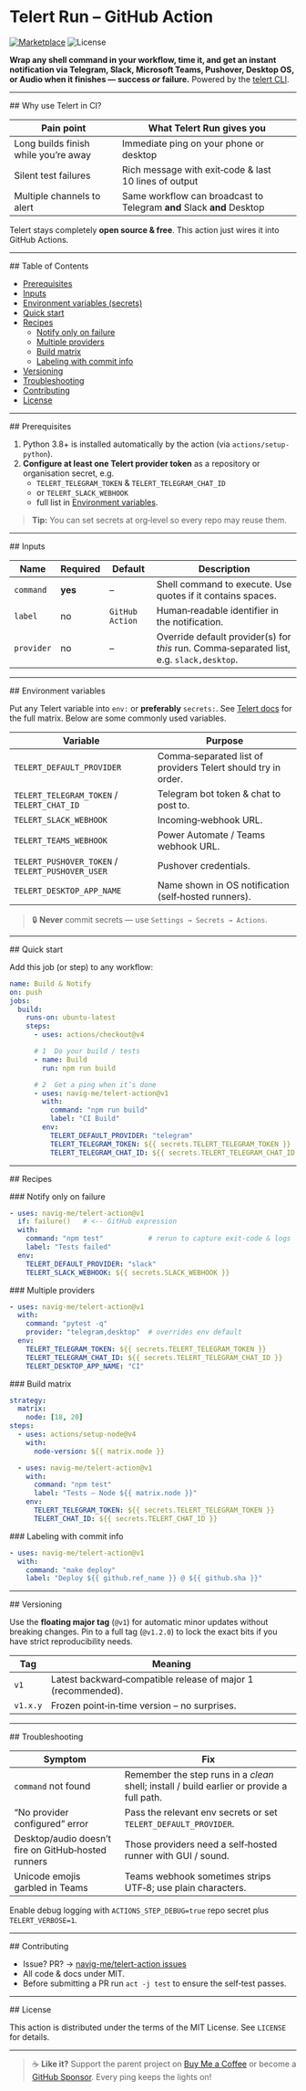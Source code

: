 # Telert Run – GitHub Action

[![Marketplace](https://img.shields.io/badge/GitHub%20Marketplace-Use%20this%20Action-blue?logo=github)](https://github.com/marketplace/actions/telert-run)
![License](https://img.shields.io/github/license/navig-me/telert-action.svg)

**Wrap any shell command in your workflow, time it, and get an instant notification via Telegram, Slack, Microsoft Teams, Pushover, Desktop OS, or Audio when it finishes — success *or* failure.** Powered by the [telert CLI](https://github.com/navig-me/telert).

---

## Why use Telert in CI?

| Pain point | What Telert Run gives you |
|-----------|--------------------------|
| Long builds finish while you’re away | Immediate ping on your phone or desktop |
| Silent test failures | Rich message with exit‑code & last 10 lines of output |
| Multiple channels to alert | Same workflow can broadcast to Telegram **and** Slack **and** Desktop |

Telert stays completely **open source & free**. This action just wires it into GitHub Actions.

---

## Table of Contents

- [Prerequisites](#prerequisites)
- [Inputs](#inputs)
- [Environment variables (secrets)](#environment-variables)
- [Quick start](#quick-start)
- [Recipes](#recipes)
  - [Notify only on failure](#notify-only-on-failure)
  - [Multiple providers](#multiple-providers)
  - [Build matrix](#build-matrix)
  - [Labeling with commit info](#labeling-with-commit-info)
- [Versioning](#versioning)
- [Troubleshooting](#troubleshooting)
- [Contributing](#contributing)
- [License](#license)

---

## Prerequisites

1. Python 3.8+ is installed automatically by the action (via `actions/setup-python`).
2. **Configure at least one Telert provider token** as a repository or organisation secret, e.g.
   - `TELERT_TELEGRAM_TOKEN` & `TELERT_TELEGRAM_CHAT_ID`
   - or `TELERT_SLACK_WEBHOOK`
   - full list in [Environment variables](#environment-variables).

> **Tip:** You can set secrets at org‑level so every repo may reuse them.

---

## Inputs

| Name | Required | Default | Description |
|------|----------|---------|-------------|
| `command` | **yes** | – | Shell command to execute. Use quotes if it contains spaces. |
| `label` | no | `GitHub Action` | Human‑readable identifier in the notification. |
| `provider` | no | – | Override default provider(s) for *this* run. Comma‑separated list, e.g. `slack,desktop`. |

---

## Environment variables

Put any Telert variable into `env:` or **preferably** `secrets:`. See [Telert docs](https://github.com/navig-me/telert/?tab=readme-ov-file#-environment-variables) for the full matrix. Below are some commonly used variables.

| Variable | Purpose |
|----------|---------|
| `TELERT_DEFAULT_PROVIDER` | Comma‑separated list of providers Telert should try in order. |
| `TELERT_TELEGRAM_TOKEN` / `TELERT_CHAT_ID` | Telegram bot token & chat to post to. |
| `TELERT_SLACK_WEBHOOK` | Incoming‑webhook URL. |
| `TELERT_TEAMS_WEBHOOK` | Power Automate / Teams webhook URL. |
| `TELERT_PUSHOVER_TOKEN` / `TELERT_PUSHOVER_USER` | Pushover credentials. |
| `TELERT_DESKTOP_APP_NAME` | Name shown in OS notification (self‑hosted runners). |

> :lock: **Never** commit secrets — use `Settings → Secrets → Actions`.

---

## Quick start

Add this job (or step) to any workflow:

```yaml
name: Build & Notify
on: push
jobs:
  build:
    runs-on: ubuntu-latest
    steps:
      - uses: actions/checkout@v4

      # 1 ️ Do your build / tests
      - name: Build
        run: npm run build

      # 2 ️ Get a ping when it’s done
      - uses: navig-me/telert-action@v1
        with:
          command: "npm run build"
          label: "CI Build"
        env:
          TELERT_DEFAULT_PROVIDER: "telegram"
          TELERT_TELEGRAM_TOKEN: ${{ secrets.TELERT_TELEGRAM_TOKEN }}
          TELERT_TELEGRAM_CHAT_ID: ${{ secrets.TELERT_TELEGRAM_CHAT_ID }}
```

---

## Recipes

### Notify only on failure

```yaml
- uses: navig-me/telert-action@v1
  if: failure()   # <-- GitHub expression
  with:
    command: "npm test"           # rerun to capture exit‑code & logs
    label: "Tests failed"
  env:
    TELERT_DEFAULT_PROVIDER: "slack"
    TELERT_SLACK_WEBHOOK: ${{ secrets.SLACK_WEBHOOK }}
```

### Multiple providers

```yaml
- uses: navig-me/telert-action@v1
  with:
    command: "pytest -q"
    provider: "telegram,desktop"  # overrides env default
  env:
    TELERT_TELEGRAM_TOKEN: ${{ secrets.TELERT_TELEGRAM_TOKEN }}
    TELERT_TELEGRAM_CHAT_ID: ${{ secrets.TELERT_TELEGRAM_CHAT_ID }}
    TELERT_DESKTOP_APP_NAME: "CI"
```

### Build matrix

```yaml
strategy:
  matrix:
    node: [18, 20]
steps:
  - uses: actions/setup-node@v4
    with:
      node-version: ${{ matrix.node }}

  - uses: navig-me/telert-action@v1
    with:
      command: "npm test"
      label: "Tests – Node ${{ matrix.node }}"
    env:
      TELERT_TELEGRAM_TOKEN: ${{ secrets.TELERT_TELEGRAM_TOKEN }}
      TELERT_CHAT_ID: ${{ secrets.TELERT_CHAT_ID }}
```

### Labeling with commit info

```yaml
- uses: navig-me/telert-action@v1
  with:
    command: "make deploy"
    label: "Deploy ${{ github.ref_name }} @ ${{ github.sha }}"
```

---

## Versioning

Use the **floating major tag** (`@v1`) for automatic minor updates without breaking changes. Pin to a full tag (`@v1.2.0`) to lock the exact bits if you have strict reproducibility needs.

| Tag | Meaning |
|-----|---------|
| `v1` | Latest backward‑compatible release of major 1 (recommended). |
| `v1.x.y` | Frozen point‑in‑time version – no surprises. |

---

## Troubleshooting

| Symptom | Fix |
|---------|-----|
| `command` not found | Remember the step runs in a *clean* shell; install / build earlier or provide a full path. |
| “No provider configured” error | Pass the relevant env secrets or set `TELERT_DEFAULT_PROVIDER`. |
| Desktop/audio doesn’t fire on GitHub‑hosted runners | Those providers need a self‑hosted runner with GUI / sound. |
| Unicode emojis garbled in Teams | Teams webhook sometimes strips UTF‑8; use plain characters. |

Enable debug logging with `ACTIONS_STEP_DEBUG=true` repo secret plus `TELERT_VERBOSE=1`.

---

## Contributing

- Issue? PR? → [navig-me/telert-action issues](https://github.com/navig-me/telert-action/issues)
- All code & docs under MIT.
- Before submitting a PR run `act -j test` to ensure the self‑test passes.

---

## License

This action is distributed under the terms of the MIT License. See `LICENSE` for details.

---

> :coffee: **Like it?** Support the parent project on [Buy Me a Coffee](https://buymeacoffee.com/mihirk) or become a [GitHub Sponsor](https://github.com/sponsors/mihir-khandekar). Every ping keeps the lights on!

